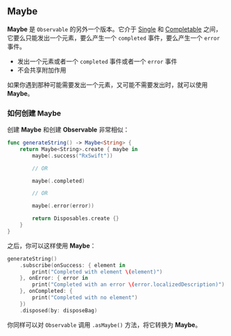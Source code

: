 ## Maybe

**Maybe** 是 `Observable` 的另外一个版本。它介于 [Single](single.md) 和 [Completable](completable.md) 之间，它要么只能发出一个元素，要么产生一个 `completed` 事件，要么产生一个 `error` 事件。

* 发出一个元素或者一个 `completed` 事件或者一个 `error` 事件
* 不会共享附加作用

如果你遇到那种可能需要发出一个元素，又可能不需要发出时，就可以使用 **Maybe**。

### 如何创建 Maybe
创建 **Maybe** 和创建 **Observable** 非常相似：

```swift
func generateString() -> Maybe<String> {
    return Maybe<String>.create { maybe in
        maybe(.success("RxSwift"))

        // OR

        maybe(.completed)

        // OR

        maybe(.error(error))

        return Disposables.create {}
    }
}
```

之后，你可以这样使用 **Maybe**：

```swift
generateString()
    .subscribe(onSuccess: { element in
        print("Completed with element \(element)")
    }, onError: { error in
        print("Completed with an error \(error.localizedDescription)")
    }, onCompleted: {
        print("Completed with no element")
    })
    .disposed(by: disposeBag)
```

你同样可以对 `Observable` 调用 `.asMaybe()` 方法，将它转换为 **Maybe**。
